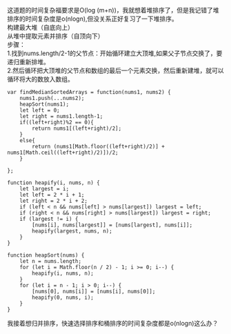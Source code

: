 这道题的时间复杂福要求是O(log (m+n))，我就想着堆排序了，但是我记错了堆排序的时间复杂度是o(nlogn),但没关系正好复习了一下堆排序。    
构建最大堆（自底向上）   
从堆中提取元素并排序（自顶向下）    
步骤：    
1.找到nums.length/2-1的父节点：开始循环建立大顶堆,如果父子节点交换了，要递归重新排堆。   
2.然后循环把大顶堆的父节点和数组的最后一个元素交换，然后重新建堆，就可以循环将大的数放入数组。     

```code
var findMedianSortedArrays = function(nums1, nums2) {
    nums1.push(...nums2);
    heapSort(nums1);
    let left = 0;
    let right = nums1.length-1;
    if((left+right)%2 == 0){
        return nums1[(left+right)/2];
    }
    else{
        return (nums1[Math.floor((left+right)/2)] + nums1[Math.ceil((left+right)/2)])/2;
    }

};

function heapify(i, nums, n) {
    let largest = i; 
    let left = 2 * i + 1; 
    let right = 2 * i + 2; 
    if (left < n && nums[left] > nums[largest]) largest = left;
    if (right < n && nums[right] > nums[largest]) largest = right;
    if (largest != i) {
        [nums[i], nums[largest]] = [nums[largest], nums[i]];
        heapify(largest, nums, n);
    }
}

function heapSort(nums) {
    let n = nums.length;
    for (let i = Math.floor(n / 2) - 1; i >= 0; i--) {
        heapify(i, nums, n);
    }
    for (let i = n - 1; i > 0; i--) {
        [nums[0], nums[i]] = [nums[i], nums[0]];
        heapify(0, nums, i);
    }
}

```

我接着想归并排序，快速选择排序和桶排序的时间复杂度都是o(nlogn)这么办？    


